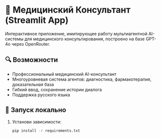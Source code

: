 # 🧠 Медицинский Консультант (Streamlit App)

Интерактивное приложение, имитирующее работу мультиагентной AI-системы для медицинского консультирования, построено на базе GPT-4o через OpenRouter.

## 🔍 Возможности

- Профессиональный медицинский AI-консультант
- Многоуровневая система агентов: диагностика, фармакотерапия, доказательная база
- Гибкий ввод, сохранение истории диалога
- Поддержка русского языка

## 🚀 Запуск локально

1. Установи зависимости:
   ```bash
   pip install -r requirements.txt
